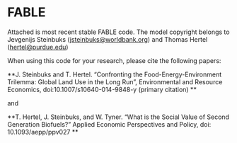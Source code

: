# FABLE
 
Attached is most recent stable FABLE code. 
The model copyright belongs to Jevgenijs Steinbuks (jsteinbuks@worldbank.org) and Thomas Hertel (hertel@purdue.edu)


When using this code for your research, please cite the following papers:


**J. Steinbuks and T. Hertel. “Confronting the Food-Energy-Environment Trilemma: Global Land Use in the Long Run”, Environmental and Resource Economics, doi:10.1007/s10640-014-9848-y  (primary citation) **


and 



**T. Hertel, J. Steinbuks, and W. Tyner. “What is the Social Value of Second Generation Biofuels?” Applied Economic Perspectives and Policy, doi: 10.1093/aepp/ppv027 **

